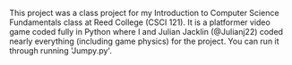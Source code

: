 This project was a class project for my Introduction to Computer Science Fundamentals class at Reed College (CSCI 121). It is a platformer video game coded fully in Python where I and Julian Jacklin (@Julianj22) coded nearly everything (including game physics) for the project. You can run it through running 'Jumpy.py'.
